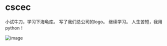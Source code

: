 # cscec
小试牛刀，学习下海龟库。
写了我们总公司的logo。
继续学习。
人生苦短，我用python！












![image](https://user-images.githubusercontent.com/68989992/156875732-b2a3df42-76df-4839-bfa5-1dcb40258280.png)

